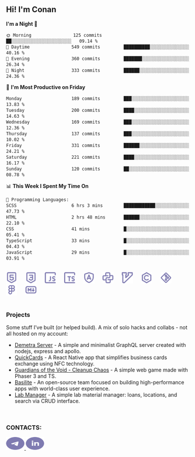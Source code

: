 ## Hi! I'm Conan

<!--START_SECTION:waka-->
**I'm a Night 🦉** 

```text
🌞 Morning                125 commits         ██░░░░░░░░░░░░░░░░░░░░░░░   09.14 % 
🌆 Daytime                549 commits         ██████████░░░░░░░░░░░░░░░   40.16 % 
🌃 Evening                360 commits         ███████░░░░░░░░░░░░░░░░░░   26.34 % 
🌙 Night                  333 commits         ██████░░░░░░░░░░░░░░░░░░░   24.36 % 
```
📅 **I'm Most Productive on Friday** 

```text
Monday                   189 commits         ███░░░░░░░░░░░░░░░░░░░░░░   13.83 % 
Tuesday                  200 commits         ████░░░░░░░░░░░░░░░░░░░░░   14.63 % 
Wednesday                169 commits         ███░░░░░░░░░░░░░░░░░░░░░░   12.36 % 
Thursday                 137 commits         ███░░░░░░░░░░░░░░░░░░░░░░   10.02 % 
Friday                   331 commits         ██████░░░░░░░░░░░░░░░░░░░   24.21 % 
Saturday                 221 commits         ████░░░░░░░░░░░░░░░░░░░░░   16.17 % 
Sunday                   120 commits         ██░░░░░░░░░░░░░░░░░░░░░░░   08.78 % 
```


📊 **This Week I Spent My Time On** 

```text
💬 Programming Languages: 
SCSS                     6 hrs 3 mins        ████████████░░░░░░░░░░░░░   47.73 % 
HTML                     2 hrs 48 mins       ██████░░░░░░░░░░░░░░░░░░░   22.10 % 
CSS                      41 mins             █░░░░░░░░░░░░░░░░░░░░░░░░   05.41 % 
TypeScript               33 mins             █░░░░░░░░░░░░░░░░░░░░░░░░   04.43 % 
JavaScript               29 mins             █░░░░░░░░░░░░░░░░░░░░░░░░   03.91 % 
```


<!--END_SECTION:waka-->

<br>

<div align="left">
  <img src="icons/skills/html.svg" width="30" alt="html5"/>
  <img width="15"/>
  <img src="icons/skills/css.svg" width="30" alt="css"/>
  <img width="15"/>
  <img src="icons/skills/javascript.svg" width="30" alt="javascript"/>
  <img width="15"/>
  <img src="icons/skills/typescript.svg" width="30" alt="typescript"/>
  <img width="15"/>
  <img src="icons/skills/angular.svg" width="30" alt="angular"/>
  <img width="15"/>
  <img src="icons/skills/python.svg" width="30" alt="python"/>
  <img width="15"/>
  <img src="icons/skills/vim.svg" width="30" alt="vim"/>
  <img width="15"/>
  <img src="icons/skills/c.svg" width="30" alt="c"/>
  <img width="15"/>
  <img src="icons/skills/git.svg" width="30" alt="git"/>
  <img width="15"/>
  <img src="icons/skills/figma.svg" width="30" alt="figma"/>
  <img width="15"/>
  <img src="icons/skills/markdown.svg" width="30" alt="markdown"/>
</div>

<br>

### Projects
Some stuff I’ve built (or helped build). A mix of solo hacks and collabs - not all hosted on my account:
- [Demetra Server](https://github.com/demetra-project/server) -  A simple and minimalist GraphQL server created with nodejs, express and apollo.  
- [QuickCards](https://github.com/Pako3549/QuickCards) - A React Native app that simplifies business cards exchange using NFC technology.  
- [Guardians of the Void - Cleanup Chaos](https://github.com/guardians-of-the-void/cleanup-chaos) - A simple web game made with Phaser 3 and TS.  
- [Basilite](https://github.com/basilite) - An open-source team focused on building high-performance apps with world-class user experience.  
- [Lab Manager](https://github.com/blvckspider/it-lab-manager) - A simple lab material manager: loans, locations, and search via CRUD interface.

<br>

### CONTACTS:
<div align="left">
  <a href="https://t.me/gkkconan">
    <img src="icons/contacts/telegram.svg" width="50" height="35" alt="telegram"/>
  </a>
  <a href="https://www.linkedin.com/in/gkkconan">
    <img src="icons/contacts/linkedin.svg" width="50" height="35" alt="linkedin"/>
  </a>
</div>